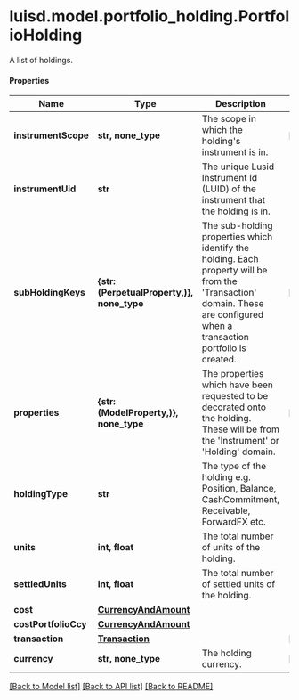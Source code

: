# luisd.model.portfolio_holding.PortfolioHolding

A list of holdings.

#### Properties
Name | Type | Description | Notes
------------ | ------------- | ------------- | -------------
**instrumentScope** | **str, none_type** | The scope in which the holding&#x27;s instrument is in. | [optional] 
**instrumentUid** | **str** | The unique Lusid Instrument Id (LUID) of the instrument that the holding is in. | 
**subHoldingKeys** | **{str: (PerpetualProperty,)}, none_type** | The sub-holding properties which identify the holding. Each property will be from the &#x27;Transaction&#x27; domain. These are configured when a transaction portfolio is created. | [optional] 
**properties** | **{str: (ModelProperty,)}, none_type** | The properties which have been requested to be decorated onto the holding. These will be from the &#x27;Instrument&#x27; or &#x27;Holding&#x27; domain. | [optional] 
**holdingType** | **str** | The type of the holding e.g. Position, Balance, CashCommitment, Receivable, ForwardFX etc. | 
**units** | **int, float** | The total number of units of the holding. | 
**settledUnits** | **int, float** | The total number of settled units of the holding. | 
**cost** | [**CurrencyAndAmount**](CurrencyAndAmount.md) |  | 
**costPortfolioCcy** | [**CurrencyAndAmount**](CurrencyAndAmount.md) |  | 
**transaction** | [**Transaction**](Transaction.md) |  | [optional] 
**currency** | **str, none_type** | The holding currency. | [optional] 

[[Back to Model list]](../../README.md#documentation-for-models) [[Back to API list]](../../README.md#documentation-for-api-endpoints) [[Back to README]](../../README.md)

